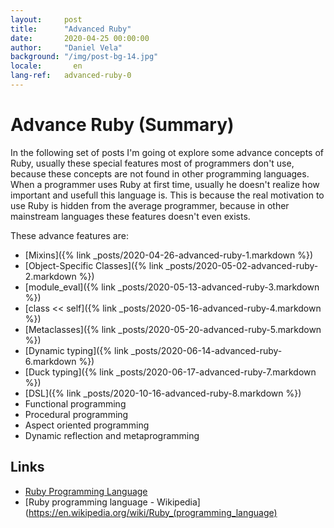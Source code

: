 ```yaml
---
layout:     post
title:      "Advanced Ruby"
date:       2020-04-25 00:00:00
author:     "Daniel Vela"
background: "/img/post-bg-14.jpg"
locale:       en
lang-ref:   advanced-ruby-0
---
```


# Advance Ruby (Summary)

In the following set of posts I'm going ot explore some advance concepts of Ruby, usually these special features most of programmers don't use, because these concepts are not found in other programming languages. When a programmer uses Ruby at first time, usually he doesn't realize how important and usefull this language is. This is because the real motivation to use Ruby is hidden from the average programmer, because in other mainstream languages these features doesn't even exists.

These advance features are:

- [Mixins]({% link _posts/2020-04-26-advanced-ruby-1.markdown %})
- [Object-Specific Classes]({% link _posts/2020-05-02-advanced-ruby-2.markdown %})
- [module_eval]({% link _posts/2020-05-13-advanced-ruby-3.markdown %})
- [class << self]({% link _posts/2020-05-16-advanced-ruby-4.markdown %})
- [Metaclasses]({% link _posts/2020-05-20-advanced-ruby-5.markdown %})
- [Dynamic typing]({% link _posts/2020-06-14-advanced-ruby-6.markdown %})
- [Duck typing]({% link _posts/2020-06-17-advanced-ruby-7.markdown %})
- [DSL]({% link _posts/2020-10-16-advanced-ruby-8.markdown %})
- Functional programming
- Procedural programming
- Aspect oriented programming 
- Dynamic reflection and metaprogramming

## Links

- [Ruby Programming Language](https://www.ruby-lang.org/en/)
- [Ruby programming language - Wikipedia](https://en.wikipedia.org/wiki/Ruby_(programming_language)